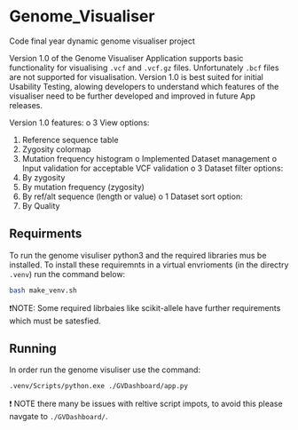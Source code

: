 # Genome_Visualiser
Code final year dynamic genome visualiser project

Version 1.0 of the Genome Visualiser Application supports basic functionality for visualising `.vcf` and `.vcf.gz` files. Unfortunately `.bcf` files are not supported for visualisation. Version 1.0 is best suited for initial Usability Testing, alowing developers to understand which features of the visualiser need to be further developed and improved in future App releases.

Version 1.0 features:
o	3 View options:
1.	Reference sequence table 
2.	Zygosity colormap 
3.	Mutation frequency histogram
o	Implemented Dataset management
o	Input validation for acceptable VCF validation
o	3 Dataset filter options:
1.	By zygosity
2.	By mutation frequency (zygosity)
3.	By ref/alt sequence (length or value)
o	1 Dataset sort option:
1.	By Quality

## Requirments
To run the genome visuliser python3 and the required libraries mus be installed. To install these requiremnts in a virtual envrioments (in the directry `.venv`) run the command below:
```bash
bash make_venv.sh
```
❗NOTE: Some required librbaies like scikit-allele have further requirements which must be satesfied.

## Running
In order run the genome visuliser use the command:
```bash
.venv/Scripts/python.exe ./GVDashboard/app.py
```
❗ NOTE there many be issues with reltive script impots, to avoid this please navgate to `./GVDashboard/`.
